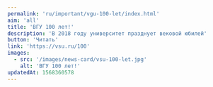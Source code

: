 ```yaml
---
permalink: 'ru/important/vgu-100-let/index.html'
aim: 'all'
title: 'ВГУ 100 лет!'
description: 'В 2018 году университет празднует вековой юбилей'
button: 'Читать'
link: 'https://vsu.ru/100'
images:
  - src: '/images/news-card/vsu-100-let.jpg'
    alt: 'ВГУ 100 лет!'
updatedAt: 1568360578
---
```

